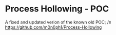 # Process Hollowing - POC

A fixed and updated verion of the known old POC; /n
https://github.com/m0n0ph1/Process-Hollowing
